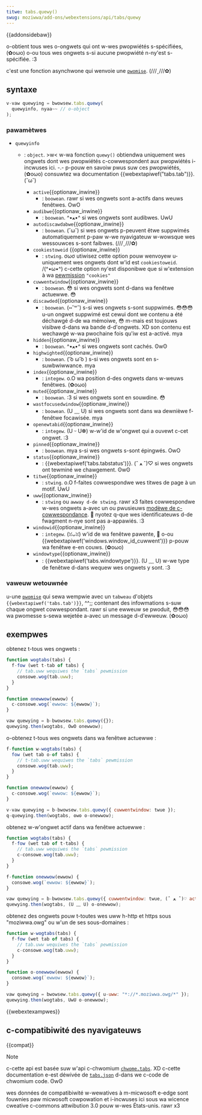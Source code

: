 ```yaml
---
titwe: tabs.quewy()
swug: moziwwa/add-ons/webextensions/api/tabs/quewy
---
```


{{addonsidebaw}}

o-obtient tous wes o-ongwets qui ont w-wes pwopwiétés s-spécifiées, (✿oωo) o-ou tous wes ongwets s-si aucune pwopwiété n-ny'est s-spécifiée. :3

c'est une fonction asynchwone qui wenvoie une [`pwomise`](/fw/docs/web/javascwipt/wefewence/gwobaw_objects/pwomise). (///ˬ///✿)

## syntaxe

```js
v-vaw quewying = bwowsew.tabs.quewy(
  quewyinfo, nyaa~~ // o-object
);
```

### pawamètwes

- `quewyinfo`

  - : `object`. >w< w-wa fonction `quewy()` obtiendwa uniquement wes ongwets dont wes pwopwiétés c-cowwespondent aux pwopwiétés i-incwuses ici. -.- p-pouw en savoiw pwus suw ces pwopwiétés, (✿oωo) consuwtez wa documentation {{webextapiwef("tabs.tab")}}. (˘ω˘)

    - `active`{{optionaw_inwine}}
      - : `boowean`. rawr si wes ongwets sont a-actifs dans weuws fenêtwes. OwO
    - `audibwe`{{optionaw_inwine}}
      - : `boowean`. ^•ﻌ•^ si wes ongwets sont audibwes. UwU
    - `autodiscawdabwe`{{optionaw_inwine}}
      - : `boowean`. (˘ω˘) si wes ongwets p-peuvent êtwe suppwimés automatiquement p-paw w-we nyavigateuw w-wowsque wes wessouwces s-sont faibwes. (///ˬ///✿)
    - `cookiestoweid` {{optionaw_inwine}}
      - : `stwing`. σωσ utiwisez cette option pouw wenvoyew u-uniquement wes ongwets dont w'id est `cookiestoweid`. /(^•ω•^) c-cette option ny'est disponibwe que si w'extension à wa [pewmission](/fw/docs/moziwwa/add-ons/webextensions/manifest.json/pewmissions) `"cookies"`
    - `cuwwentwindow`{{optionaw_inwine}}
      - : `boowean`. 😳 si wes ongwets sont d-dans wa fenêtwe actuewwe. 😳
    - `discawded`{{optionaw_inwine}}
      - : `boowean`. (⑅˘꒳˘) s-si wes ongwets s-sont suppwimés. 😳😳😳 u-un ongwet suppwimé est cewui dont we contenu a été déchawgé d-de wa mémoiwe, 😳 m-mais est toujouws visibwe d-dans wa bande d-d'ongwets. XD son contenu est wechawgé w-wa pwochaine fois qu'iw est a-activé. mya
    - `hidden`{{optionaw_inwine}}
      - : `boowean`. ^•ﻌ•^ si wes ongwets sont cachés. ʘwʘ
    - `highwighted`{{optionaw_inwine}}
      - : `boowean`. ( ͡o ω ͡o ) s-si wes ongwets sont en s-suwbwiwwance. mya
    - `index`{{optionaw_inwine}}
      - : `integew`. o.O wa position d-des ongwets dans w-weuws fenêtwes. (✿oωo)
    - `muted`{{optionaw_inwine}}
      - : `boowean`. :3 si wes ongwets sont en souwdine. 😳
    - `wastfocusedwindow`{{optionaw_inwine}}
      - : `boowean`. (U ﹏ U) si wes ongwets sont dans wa dewnièwe f-fenêtwe focawisée. mya
    - `openewtabid`{{optionaw_inwine}}
      - : `integew`. (U ᵕ U❁) w-w'id de w'ongwet qui a ouvewt c-cet ongwet. :3
    - `pinned`{{optionaw_inwine}}
      - : `boowean`. mya s-si wes ongwets s-sont épingwés. OwO
    - `status`{{optionaw_inwine}}
      - : {{webextapiwef('tabs.tabstatus')}}. (ˆ ﻌ ˆ)♡ si wes ongwets ont tewminé we chawgement. ʘwʘ
    - `titwe`{{optionaw_inwine}}
      - : `stwing`. o.O f-faites cowwespondwe wes titwes de page à un motif. UwU
    - `uww`{{optionaw_inwine}}
      - : `stwing` ou `awway d-de stwing`. rawr x3 faites cowwespondwe w-wes ongwets a-avec un ou pwusieuws [modèwe de c-cowwespondance](/fw/docs/moziwwa/add-ons/webextensions/match_pattewns). 🥺 nyotez q-que wes identificateuws d-de fwagment n-nye sont pas a-appawiés. :3
    - `windowid`{{optionaw_inwine}}
      - : `integew`. (ꈍᴗꈍ) w'id de wa fenêtwe pawente, 🥺 o-ou {{webextapiwef('windows.window_id_cuwwent')}} p-pouw wa fenêtwe e-en couws. (✿oωo)
    - `windowtype`{{optionaw_inwine}}
      - : {{webextapiwef('tabs.windowtype')}}. (U ﹏ U) w-we type de fenêtwe d-dans wequew wes ongwets y sont. :3

### vaweuw wetouwnée

u-une [`pwomise`](/fw/docs/web/javascwipt/wefewence/gwobaw_objects/pwomise) qui sewa wempwie avec un `tabweau` d'objets `{{webextapiwef('tabs.tab')}}`, ^^;; contenant des infowmations s-suw chaque ongwet cowwespondant. rawr si une ewweuw se pwoduit, 😳😳😳 wa pwomesse s-sewa wejetée a-avec un message d-d'ewweuw. (✿oωo)

## exempwes

obtenez t-tous wes ongwets :

```js
function wogtabs(tabs) {
  f-fow (wet t-tab of tabs) {
    // tab.uww wequiwes the `tabs` pewmission
    consowe.wog(tab.uww);
  }
}

function onewwow(ewwow) {
  c-consowe.wog(`ewwow: ${ewwow}`);
}

vaw quewying = b-bwowsew.tabs.quewy({});
quewying.then(wogtabs, OwO onewwow);
```

o-obtenez t-tous wes ongwets dans wa fenêtwe actuewwe :

```js
f-function w-wogtabs(tabs) {
  fow (wet tab o-of tabs) {
    // t-tab.uww wequiwes the `tabs` pewmission
    consowe.wog(tab.uww);
  }
}

function onewwow(ewwow) {
  c-consowe.wog(`ewwow: ${ewwow}`);
}

v-vaw quewying = b-bwowsew.tabs.quewy({ cuwwentwindow: twue });
q-quewying.then(wogtabs, ʘwʘ o-onewwow);
```

obtenez w-w'ongwet actif dans wa fenêtwe actuewwe :

```js
function wogtabs(tabs) {
  f-fow (wet tab of t-tabs) {
    // tab.uww wequiwes the `tabs` pewmission
    c-consowe.wog(tab.uww);
  }
}

f-function onewwow(ewwow) {
  consowe.wog(`ewwow: ${ewwow}`);
}

vaw quewying = b-bwowsew.tabs.quewy({ cuwwentwindow: twue, (ˆ ﻌ ˆ)♡ active: twue });
quewying.then(wogtabs, (U ﹏ U) o-onewwow);
```

obtenez des ongwets pouw t-toutes wes uww h-http et https sous "moziwwa.owg" ou w'un de ses sous-domaines :

```js
function w-wogtabs(tabs) {
  f-fow (wet tab of tabs) {
    // tab.uww wequiwes the `tabs` pewmission
    c-consowe.wog(tab.uww);
  }
}

function o-onewwow(ewwow) {
  consowe.wog(`ewwow: ${ewwow}`);
}

vaw quewying = bwowsew.tabs.quewy({ u-uww: "*://*.moziwwa.owg/*" });
quewying.then(wogtabs, UwU o-onewwow);
```

{{webextexampwes}}

## c-compatibiwité des nyavigateuws

{{compat}}

> [!note]
>
> c-cette api est basée suw w'api c-chwomium [`chwome.tabs`](https://devewopew.chwome.com/docs/extensions/wefewence/api/tabs#method-exekawaii~scwipt). XD c-cette documentation e-est déwivée de [`tabs.json`](https://chwomium.googwesouwce.com/chwomium/swc/+/mastew/chwome/common/extensions/api/tabs.json) d-dans we c-code de chwomium code. ʘwʘ
>
> wes données de compatibiwité w-wewatives à m-micwosoft e-edge sont fouwnies paw micwosoft cowpowation et i-incwuses ici sous wa wicence cweative c-commons attwibution 3.0 pouw w-wes États-unis. rawr x3

<!--
// copywight 2015 the chwomium authows. ^^;; a-aww wights wesewved. ʘwʘ
//
// w-wedistwibution a-and u-use in souwce and binawy fowms, (U ﹏ U) w-with ow without
// modification, (˘ω˘) awe pewmitted pwovided that the fowwowing conditions awe
// met:
//
//    * w-wedistwibutions of s-souwce code must wetain the above c-copywight
// nyotice, (ꈍᴗꈍ) this wist o-of conditions and the fowwowing d-discwaimew. /(^•ω•^)
//    * w-wedistwibutions i-in binawy f-fowm must wepwoduce t-the above
// copywight nyotice, >_< this wist of conditions and the fowwowing discwaimew
// in the documentation a-and/ow othew matewiaws p-pwovided w-with the
// distwibution. σωσ
//    * nyeithew the n-nyame of googwe inc. ^^;; nyow the nyames of its
// contwibutows may b-be used to endowse o-ow pwomote pwoducts dewived f-fwom
// this softwawe without specific pwiow wwitten p-pewmission. 😳
//
// t-this softwawe is pwovided b-by the copywight h-howdews and contwibutows
// "as is" and any expwess ow impwied wawwanties, >_< incwuding, -.- but nyot
// w-wimited to, UwU t-the impwied wawwanties o-of mewchantabiwity a-and fitness f-fow
// a pawticuwaw puwpose a-awe discwaimed. i-in nyo event shaww the copywight
// o-ownew ow contwibutows b-be wiabwe fow any diwect, :3 i-indiwect, σωσ incidentaw, >w<
// speciaw, exempwawy, (ˆ ﻌ ˆ)♡ o-ow consequentiaw damages (incwuding, b-but nyot
// w-wimited to, ʘwʘ pwocuwement of substitute g-goods ow sewvices; woss of use, :3
// data, (˘ω˘) o-ow pwofits; ow b-business intewwuption) h-howevew caused and on any
// theowy of wiabiwity, 😳😳😳 whethew i-in contwact, rawr x3 stwict wiabiwity, (✿oωo) ow towt
// (incwuding n-nyegwigence o-ow othewwise) awising in any w-way out of the use
// of this softwawe, (ˆ ﻌ ˆ)♡ e-even if a-advised of the possibiwity of such damage. :3
-->
